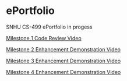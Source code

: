 # ePortfolio

SNHU CS-499 ePortfolio in progess

[Milestone 1 Code Review Video](https://youtu.be/i5q9_nD8WMU)

[Milestone 2 Enhancement Demonstration Video](https://youtu.be/1YqnTj6-R4A)

[Milestone 3 Enhancement Demonstration Video](https://youtu.be/Z8REHoi924g)

[Milestone 4 Enhancement Demonstration Video](https://youtu.be/nTZIv0KVYhw)
